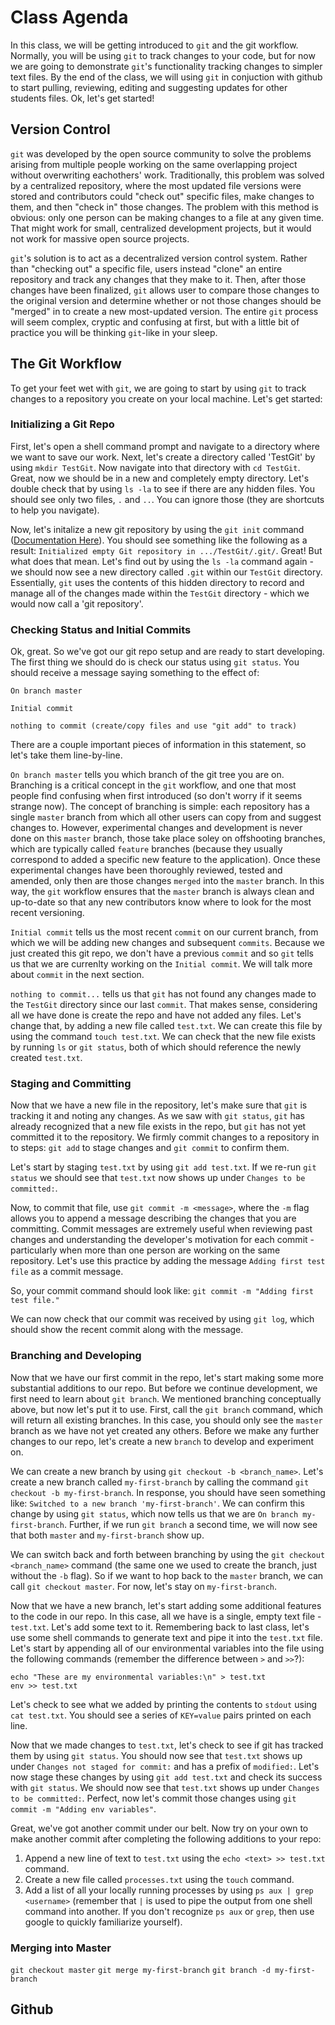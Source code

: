 # Class Agenda
In this class, we will be getting introduced to `git` and the git workflow.
Normally, you will be using `git` to track changes to your code, but for now we
are going to demonstrate `git`'s functionality tracking changes to simpler text
files.  By the end of the class, we will using `git` in conjuction with github
to start pulling, reviewing, editing and suggesting updates for other students
files.  Ok, let's get started!

## Version Control
`git` was developed by the open source community to solve the problems arising
from multiple people working on the same overlapping project without overwriting
eachothers' work.  Traditionally, this problem was solved by a centralized
repository, where the most updated file versions were stored and contributors
could "check out" specific files, make changes to them, and then "check in"
those changes.  The problem with this method is obvious: only one person can be
making changes to a file at any given time.  That might work for small,
centralized development projects, but it would not work for massive open source
projects.

`git`'s solution is to act as a decentralized version control system.  Rather than
"checking out" a specific file, users instead "clone" an entire repository and
track any changes that they make to it.  Then, after those changes have been
finalized, `git` allows user to compare those changes to the original version
and determine whether or not those changes should be "merged" in to create a new
most-updated version.  The entire `git` process will seem complex, cryptic and
confusing at first, but with a little bit of practice you will be thinking
`git`-like in your sleep.

## The Git Workflow
To get your feet wet with `git`, we are going to start by using `git` to track
changes to a repository you create on your local machine.  Let's get started:
### Initializing a Git Repo
First, let's open a shell command prompt and navigate to a directory where we
want to save our work.  Next, let's create a directory called 'TestGit' by using
`mkdir TestGit`.  Now navigate into that directory with `cd TestGit`.  Great,
now we should be in a new and completely empty directory.  Let's double check
that by using `ls -la` to see if there are any hidden files.  You should see
only two files, `.` and `..`.  You can ignore those (they are shortcuts to help
you navigate).

Now, let's initalize a new git repository by using the `git init` command
([Documentation Here](https://git-scm.com/docs/git-init)).  You should see
something like the following as a result: `Initialized empty Git repository in
.../TestGit/.git/`.  Great! But what does that mean.  Let's find out by using
the `ls -la` command again - we should now see a new directory called `.git`
within our `TestGit` directory. Essentially, `git` uses the contents of this
hidden directory to record and manage all of the changes made within the
`TestGit` directory - which we would now call a 'git repository'.  
### Checking Status and Initial Commits
Ok, great.  So we've got our git repo setup and are ready to start developing.
The first thing we should do is check our status using `git status`.  You should
receive a message saying something to the effect of:
```
On branch master

Initial commit

nothing to commit (create/copy files and use "git add" to track)
```
There are a couple important pieces of information in this statement, so let's
take them line-by-line.  

`On branch master` tells you which branch of the git tree you are on.  Branching
is a critical concept in the `git` workflow, and one that most people find
confusing when first introduced (so don't worry if it seems strange now).  The
concept of branching is simple: each repository has a single `master` branch
from which all other users can copy from and suggest changes to.  However,
experimental changes and development is never done on this `master` branch,
those take place soley on offshooting branches, which are typically called `feature`
branches (because they usually correspond to added a specific new feature to the
application). Once these experimental changes have been thoroughly reviewed,
tested and amended, only then are those changes `merged` into the `master`
branch.  In this way, the `git` workflow ensures that the `master` branch is
always clean and up-to-date so that any new contributors know where to look for
the most recent versioning.

`Initial commit` tells us the most recent `commit` on our current branch, from
which we will be adding new changes and subsequent `commits`.  Because we just
created this git repo, we don't have a previous `commit` and so `git` tells us
that we are currenlty working on the `Initial commit`.  We will talk more
about `commit` in the next section.

`nothing to commit...` tells us that `git` has not found any changes made to the
`TestGit` directory since our last `commit`.  That makes sense, considering all
we have done is create the repo and have not added any files.  Let's change
that, by adding a new file called `test.txt`.  We can create this file by using
the command `touch test.txt`.  We can check that the new file exists by running
`ls` or `git status`, both of which should reference the newly created
`test.txt`. 

### Staging and Committing
Now that we have a new file in the repository, let's make sure that `git` is
tracking it and noting any changes.  As we saw with `git status`, `git` has
already recognized that a new file exists in the repo, but `git` has not yet
committed it to the repository.  We firmly commit changes to a repository in to
steps: `git add` to stage changes and `git commit` to confirm them.  

Let's start by staging `test.txt` by using `git add test.txt`.  If we re-run
`git status` we should see that `test.txt` now shows up under `Changes to be
committed:`.  

Now, to commit that file, use `git commit -m <message>`, where the `-m` flag
allows you to append a message describing the changes that you are committing.
Commit messages are extremely useful when reviewing past changes and
understanding the developer's motivation for each commit - particularly when
more than one person are working on the same repository.  Let's use this
practice by adding the message `Adding first test file` as a commit message.

So, your commit command should look like: `git commit -m "Adding first test
file."`

We can now check that our commit was received by using `git log`, which should
show the recent commit along with the message.
### Branching and Developing
Now that we have our first commit in the repo, let's start making some more
substantial additions to our repo.  But before we continue development, we first
need to learn about `git branch`.  We mentioned branching conceptually above,
but now let's put it to use.  First, call the `git branch` command, which will
return all existing branches.  In this case, you should only see the `master`
branch as we have not yet created any others.  Before we make any further
changes to our repo, let's create a new `branch` to develop and experiment on.

We can create a new branch  by using `git checkout -b <branch_name>`.  Let's create a new
branch called `my-first-branch` by calling the command `git checkout -b
my-first-branch`.  In response, you should have seen something like: `Switched
to a new branch 'my-first-branch'`.  We can confirm this change by using `git
status`, which now tells us that we are `On branch my-first-branch`.  Further,
if we run `git branch` a second time, we will now see that both `master` and
`my-first-branch` show up.

We can switch back and forth between branching by using the `git checkout
<branch_name>` command (the same one we used to create the branch, just without
the `-b` flag).  So if we want to hop back to the `master` branch, we can call
`git checkout master`.  For now, let's stay on `my-first-branch`.

Now that we have a new branch, let's start adding some additional features to
the code in our repo.  In this case, all we have is a single, empty text file -
`test.txt`.  Let's add some text to it.  Remembering back to last class, let's
use some shell commands to generate text and pipe it into the `test.txt` file.
Let's start by appending all of our environmental variables into the file using
the following commands (remember the difference between `>` and `>>`?):
```
echo "These are my environmental variables:\n" > test.txt
env >> test.txt
```
Let's check to see what we added by printing the contents to `stdout` using `cat
test.txt`.  You should see a series of `KEY=value` pairs printed on each
line.

Now that we made changes to `test.txt`, let's check to see if git has tracked
them by using `git status`.  You should now see that `test.txt` shows up under
`Changes not staged for commit:` and has a prefix of `modified:`.  Let's now
stage these changes by using `git add test.txt` and check its success with `git
status`.  We should now see that `test.txt` shows up under `Changes to be
committed:`.  Perfect, now let's commit those changes using `git commit -m
"Adding env variables"`.

Great, we've got another commit under our belt.  Now try on your own to make
another commit after completing the following additions to your repo:
1.  Append a new line of text to `test.txt` using the `echo <text> >> test.txt`
command.
2.  Create a new file called `processes.txt` using the `touch` command.
3.  Add a list of all your locally running processes by using `ps aux | grep
<username>` (remember that `|` is used to pipe the output from one shell command
into another.  If you don't recognize `ps aux` or `grep`, then use google to
quickly familiarize yourself).

### Merging into Master
`git checkout master`
`git merge my-first-branch`
`git branch -d my-first-branch`

## Github
